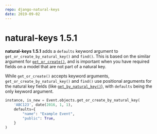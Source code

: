 ```yaml
---
repo: django-natural-keys
date: 2019-09-02
---
```


# natural-keys 1.5.1

**natural-keys 1.5.1** adds a `defaults` keyword argument to `get_or_create_by_natural_key()` and `find()`.  This is based on the similar argument for [`get_or_create()`](https://docs.djangoproject.com/en/2.2/ref/models/querysets/#get-or-create), and is important when you have required fields on a model that are not part of a natural key.

While `get_or_create()` accepts keyword arguments, `get_or_create_by_natural_key()` and `find()` use positional arguments for the natural key fields (like [`get_by_natural_key()`](https://docs.djangoproject.com/en/2.2/topics/serialization/#deserialization-of-natural-keys)), with `defaults` being the only keyword argument.

```python
instance, is_new = Event.objects.get_or_create_by_natural_key(
    'ABC123', date(2016, 1, 1),
    defaults={
        "name": "Example Event",
        "public": True,
    }
)

```